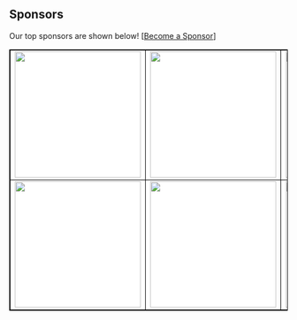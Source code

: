 ## Sponsors

Our top sponsors are shown below! [[Become a Sponsor](http://127.0.0.1:5001/readmesponsors-prod/us-central1/api/sponsors/HXK32XRnWaeck10eIgxa)]

<table style="background-color: white; border: 1px solid black">
    <tbody>
        <tr width="1200px">
            <td width="300px" align="center" style="border: 1px solid black">
  <a href="http://127.0.0.1:5001/readmesponsors-prod/us-central1/api/sponsors/HXK32XRnWaeck10eIgxa/0">
    <img src="https://storage.googleapis.com/readmesponsors-prod.firebasestorage.app/projects/HXK32XRnWaeck10eIgxa/image_0.png" width="228"/>
  </a>
</td>
            <td width="300px" align="center" style="border: 1px solid black">
  <a href="http://127.0.0.1:5001/readmesponsors-prod/us-central1/api/sponsors/HXK32XRnWaeck10eIgxa/1">
    <img src="https://storage.googleapis.com/readmesponsors-prod.firebasestorage.app/projects/HXK32XRnWaeck10eIgxa/image_1.png" width="228"/>
  </a>
</td>
            <td width="300px" align="center" style="border: 1px solid black">
  <a href="http://127.0.0.1:5001/readmesponsors-prod/us-central1/api/sponsors/HXK32XRnWaeck10eIgxa/2">
    <img src="https://storage.googleapis.com/readmesponsors-prod.firebasestorage.app/projects/HXK32XRnWaeck10eIgxa/image_2.png" width="228"/>
  </a>
</td>
            <td width="300px" align="center" style="border: 1px solid black">
  <a href="http://127.0.0.1:5001/readmesponsors-prod/us-central1/api/sponsors/HXK32XRnWaeck10eIgxa/3">
    <img src="https://storage.googleapis.com/readmesponsors-prod.firebasestorage.app/projects/HXK32XRnWaeck10eIgxa/image_3.png" width="228"/>
  </a>
</td>
        </tr>
        <tr width="1200px">
            <td width="300px" align="center" style="border: 1px solid black">
  <a href="http://127.0.0.1:5001/readmesponsors-prod/us-central1/api/sponsors/HXK32XRnWaeck10eIgxa/4">
    <img src="https://storage.googleapis.com/readmesponsors-prod.firebasestorage.app/projects/HXK32XRnWaeck10eIgxa/image_4.png" width="228"/>
  </a>
</td>
            <td width="300px" align="center" style="border: 1px solid black">
  <a href="http://127.0.0.1:5001/readmesponsors-prod/us-central1/api/sponsors/HXK32XRnWaeck10eIgxa/5">
    <img src="https://storage.googleapis.com/readmesponsors-prod.firebasestorage.app/projects/HXK32XRnWaeck10eIgxa/image_5.png" width="228"/>
  </a>
</td>
            <td width="300px" align="center" style="border: 1px solid black">
  <a href="http://127.0.0.1:5001/readmesponsors-prod/us-central1/api/sponsors/HXK32XRnWaeck10eIgxa/6">
    <img src="https://storage.googleapis.com/readmesponsors-prod.firebasestorage.app/projects/HXK32XRnWaeck10eIgxa/image_6.png" width="228"/>
  </a>
</td>
            <td width="300px" align="center" style="border: 1px solid black">
  <a href="http://127.0.0.1:5001/readmesponsors-prod/us-central1/api/sponsors/HXK32XRnWaeck10eIgxa/7">
    <img src="https://storage.googleapis.com/readmesponsors-prod.firebasestorage.app/projects/HXK32XRnWaeck10eIgxa/image_7.png" width="228"/>
  </a>
</td>
        </tr>
    </tbody>
</table>
